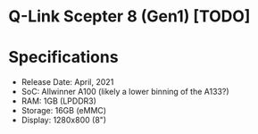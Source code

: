 # Q-Link Scepter 8 (Gen1) [TODO]

# Specifications
- Release Date: April, 2021
- SoC: Allwinner A100 (likely a lower binning of the A133?)
- RAM: 1GB (LPDDR3)
- Storage: 16GB (eMMC)
- Display: 1280x800 (8")

